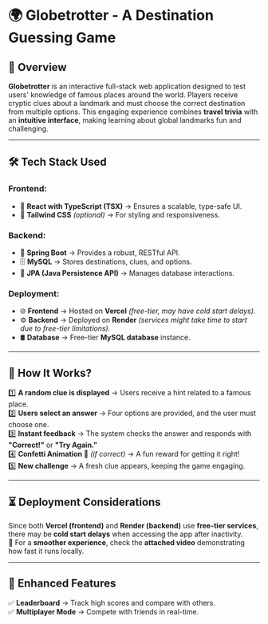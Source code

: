 # 🌍 Globetrotter - A Destination Guessing Game  

## 📌 Overview  
**Globetrotter** is an interactive full-stack web application designed to test users' knowledge of famous places around the world. Players receive cryptic clues about a landmark and must choose the correct destination from multiple options. This engaging experience combines **travel trivia** with an **intuitive interface**, making learning about global landmarks fun and challenging.  

---

## 🛠️ Tech Stack Used  

### **Frontend:**  
- 🚀 **React with TypeScript (TSX)** → Ensures a scalable, type-safe UI.  
- 🎨 **Tailwind CSS** *(optional)* → For styling and responsiveness.  

### **Backend:**  
- 🔧 **Spring Boot** → Provides a robust, RESTful API.  
- 🗄️ **MySQL** → Stores destinations, clues, and options.  
- 🔗 **JPA (Java Persistence API)** → Manages database interactions.  

### **Deployment:**  
- 🌐 **Frontend** → Hosted on **Vercel** *(free-tier, may have cold start delays).*  
- ⚙️ **Backend** → Deployed on **Render** *(services might take time to start due to free-tier limitations).*  
- 🛢️ **Database** → Free-tier **MySQL database** instance.  

---

## 🚀 How It Works?  
1️⃣ **A random clue is displayed** → Users receive a hint related to a famous place.  
2️⃣ **Users select an answer** → Four options are provided, and the user must choose one.  
3️⃣ **Instant feedback** → The system checks the answer and responds with **"Correct!"** or **"Try Again."**  
4️⃣ **Confetti Animation 🎉** *(if correct)* → A fun reward for getting it right!  
5️⃣ **New challenge** → A fresh clue appears, keeping the game engaging.  

---

## ⏳ Deployment Considerations  
Since both **Vercel (frontend)** and **Render (backend)** use **free-tier services**, there may be **cold start delays** when accessing the app after inactivity.  
🔹 For a **smoother experience**, check the **attached video** demonstrating how fast it runs locally.  

---

## 🔗 Enhanced Features  
✅ **Leaderboard** → Track high scores and compare with others.  
✅ **Multiplayer Mode** → Compete with friends in real-time.  


